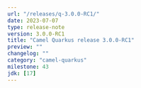 ```yaml
---
url: "/releases/q-3.0.0-RC1/"
date: 2023-07-07
type: release-note
version: 3.0.0-RC1
title: "Camel Quarkus release 3.0.0-RC1"
preview: ""
changelog: ""
category: "camel-quarkus"
milestone: 43
jdk: [17]
---
```

